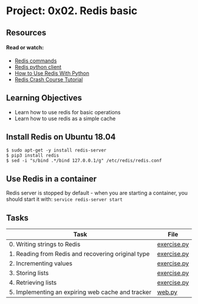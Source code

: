 # Project: 0x02. Redis basic

## Resources

#### Read or watch:

- [Redis commands](https://redis.io/commands/)
- [Redis python client](https://redis-py.readthedocs.io/en/stable/)
- [How to Use Redis With Python](https://realpython.com/python-redis/)
- [Redis Crash Course Tutorial](https://www.youtube.com/watch?v=Hbt56gFj998&ab_channel=TraversyMedia)

## Learning Objectives

- Learn how to use redis for basic operations
- Learn how to use redis as a simple cache

## Install Redis on Ubuntu 18.04

```
$ sudo apt-get -y install redis-server
$ pip3 install redis
$ sed -i "s/bind .*/bind 127.0.0.1/g" /etc/redis/redis.conf
```

## Use Redis in a container

Redis server is stopped by default - when you are starting a container, you should start it with: `service redis-server start`

## Tasks

| Task                                               | File                         |
| -------------------------------------------------- | ---------------------------- |
| 0. Writing strings to Redis                        | [exercise.py](./exercise.py) |
| 1. Reading from Redis and recovering original type | [exercise.py](./exercise.py) |
| 2. Incrementing values                             | [exercise.py](./exercise.py) |
| 3. Storing lists                                   | [exercise.py](./exercise.py) |
| 4. Retrieving lists                                | [exercise.py](./exercise.py) |
| 5. Implementing an expiring web cache and tracker  | [web.py](./web.py)           |
